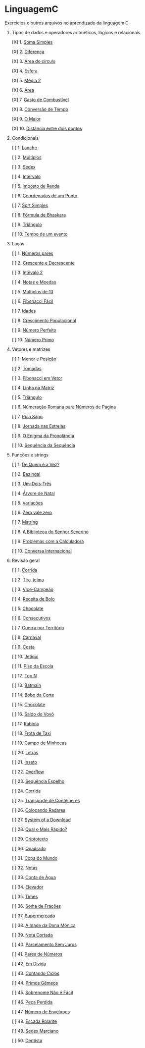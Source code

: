 # LinguagemC
Exercicios e outros arquivos no aprendizado da linguagem C

1. Tipos de dados e operadores aritméticos, lógicos e relacionais
   
    [X] 1. [Soma Simples](https://www.beecrowd.com.br/judge/pt/problems/view/1003)
   
    [X] 2. [Diferença](https://www.beecrowd.com.br/judge/pt/problems/view/1007)
   
    [X] 3. [Área do círculo](https://www.beecrowd.com.br/judge/pt/problems/view/1002)
   
    [X] 4. [Esfera](https://www.beecrowd.com.br/judge/pt/problems/view/1011)
    
    [X] 5. [Média 2](https://www.beecrowd.com.br/judge/pt/problems/view/1006)
   
    [X] 6. [Área](https://www.beecrowd.com.br/judge/pt/problems/view/1012)
   
    [X] 7. [Gasto de Combustível](https://www.beecrowd.com.br/judge/pt/problems/view/1017)
   
    [X] 8. [Conversão de Tempo](https://www.beecrowd.com.br/judge/pt/problems/view/1019)
   
    [X] 9. [O Maior](https://www.beecrowd.com.br/judge/pt/problems/view/1013)
   
    [X] 10. [Distância entre dois pontos](https://www.beecrowd.com.br/judge/pt/problems/view/1015)
   

3. Condicionais
   
    [ ] 1. [Lanche](https://www.beecrowd.com.br/judge/pt/problems/view/1038)
   
    [ ] 2. [Múltiplos](https://www.beecrowd.com.br/judge/pt/problems/view/1044)
   
    [ ] 3. [Sedex](https://www.beecrowd.com.br/judge/pt/problems/view/2375)
   
    [ ] 4. [Intervalo](https://www.beecrowd.com.br/judge/pt/problems/view/1037)
   
    [ ] 5. [Imposto de Renda](https://www.beecrowd.com.br/judge/pt/problems/view/1051)
   
    [ ] 6. [Coordenadas de um Ponto](https://www.beecrowd.com.br/judge/pt/problems/view/1041)
   
    [ ] 7. [Sort Simples](https://www.beecrowd.com.br/judge/pt/problems/view/1042)
   
    [ ] 8. [Fórmula de Bhaskara](https://www.beecrowd.com.br/judge/pt/problems/view/1036)
   
    [ ] 9. [Triângulo](https://www.beecrowd.com.br/judge/pt/problems/view/1043)
   
    [ ] 10. [Tempo de um evento](https://www.beecrowd.com.br/judge/pt/problems/view/1061)
   

5. Laços
   
    [ ] 1. [Números pares](https://www.beecrowd.com.br/judge/pt/problems/view/1059)
   
    [ ] 2. [Crescente e Decrescente](https://www.beecrowd.com.br/judge/pt/problems/view/1113)
   
    [ ] 3. [Intevalo 2](https://www.beecrowd.com.br/judge/pt/problems/view/1072)
   
    [ ] 4. [Notas e Moedas](https://www.beecrowd.com.br/judge/pt/problems/view/1021)
   
    [ ] 5. [Múltiplos de 13](https://www.beecrowd.com.br/judge/pt/problems/view/1132)
   
    [ ] 6. [Fibonacci Fácil](https://www.beecrowd.com.br/judge/pt/problems/view/1151)
   
    [ ] 7. [Idades](https://www.beecrowd.com.br/judge/pt/problems/view/1154)
   
    [ ] 8. [Crescimento Populacional](https://www.beecrowd.com.br/judge/pt/problems/view/1160)
   
    [ ] 9. [Número Perfeito](https://www.beecrowd.com.br/judge/pt/problems/view/1164)
   
    [ ] 10. [Número Primo](https://www.beecrowd.com.br/judge/pt/problems/view/1165)
   

7. Vetores e matrizes

    [ ] 1. [Menor e Posição](https://www.beecrowd.com.br/judge/pt/problems/view/1180)
   
    [ ] 2. [Tomadas](https://www.beecrowd.com.br/judge/pt/problems/view/1930)
   
    [ ] 3. [Fibonacci em Vetor](https://www.beecrowd.com.br/judge/pt/problems/view/1176)
   
    [ ] 4. [Linha na Matriz](https://www.beecrowd.com.br/judge/pt/problems/view/1181)
   
    [ ] 5. [Triângulo](https://www.beecrowd.com.br/judge/pt/problems/view/1929)
   
    [ ] 6. [Númeração Romana para Números de Página](https://www.beecrowd.com.br/judge/pt/problems/view/1960)
   
    [ ] 7. [Pula Sapo](https://www.beecrowd.com.br/judge/pt/problems/view/1961)
   
    [ ] 8. [Jornada nas Estrelas](https://www.beecrowd.com.br/judge/pt/problems/view/1973)
   
    [ ] 9. [O Enigma da Pronolândia](https://www.beecrowd.com.br/judge/pt/problems/view/1984)
   
    [ ] 10. [Sequência da Sequência](https://www.beecrowd.com.br/judge/pt/problems/view/2028)

9. Funções e strings
    
    [ ] 1. [De Quem é a Vez?](https://www.beecrowd.com.br/judge/pt/problems/view/1914)
   
    [ ] 2. [Bazinga!](https://www.beecrowd.com.br/judge/pt/problems/view/1828)
   
    [ ] 3. [Um-Dois-Três](https://www.beecrowd.com.br/judge/pt/problems/view/1332)
   
    [ ] 4. [Árvore de Natal](https://www.beecrowd.com.br/judge/pt/problems/view/1768)
   
    [ ] 5. [Variações](https://www.beecrowd.com.br/judge/pt/problems/view/1632)
   
    [ ] 6. [Zero vale zero](https://www.beecrowd.com.br/judge/pt/problems/view/1871)
   
    [ ] 7. [Matring](https://www.beecrowd.com.br/judge/pt/problems/view/1803)
   
    [ ] 8. [A Biblioteca do Senhor Severino](https://www.beecrowd.com.br/judge/pt/problems/view/2137)
   
    [ ] 9. [Problemas com a Calculadora](https://www.beecrowd.com.br/judge/pt/problems/view/2694)
   
    [ ] 10. [Conversa Internacional](https://www.beecrowd.com.br/judge/pt/problems/view/1581)

11. Revisão geral
    
    [ ] 1. [Corrida](https://www.beecrowd.com.br/judge/pt/problems/view/2416)
    
    [ ] 2. [Tira-teima](https://www.beecrowd.com.br/judge/pt/problems/view/2424)
    
    [ ] 3. [Vice-Campeão](https://www.beecrowd.com.br/judge/pt/problems/view/2408)
    
    [ ] 4. [Receita de Bolo](https://www.beecrowd.com.br/judge/pt/problems/view/2423)
    
    [ ] 5. [Chocolate](https://www.beecrowd.com.br/judge/pt/problems/view/2427)
    
    [ ] 6. [Consecutivos](https://www.beecrowd.com.br/judge/pt/problems/view/2415)
    
    [ ] 7. [Guerra por Território](https://www.beecrowd.com.br/judge/pt/problems/view/2420)
    
    [ ] 8. [Carnaval](https://www.beecrowd.com.br/judge/pt/problems/view/2418)
    
    [ ] 9. [Costa](https://www.beecrowd.com.br/judge/pt/problems/view/2419)
    
    [ ] 10. [Jetiqui](https://www.beecrowd.com.br/judge/pt/problems/view/2587)
    
    [ ] 11. [Piso da Escola](https://www.beecrowd.com.br/judge/pt/problems/view/2786)
    
    [ ] 12. [Top N](https://www.beecrowd.com.br/judge/pt/problems/view/1943)
    
    [ ] 13. [Batmain](https://www.beecrowd.com.br/judge/pt/problems/view/2510)
    
    [ ] 14. [Bobo da Corte](https://www.beecrowd.com.br/judge/pt/problems/view/2963)
    
    [ ] 15. [Chocolate](https://www.beecrowd.com.br/judge/pt/problems/view/2328)
    
    [ ] 16. [Saldo do Vovô](https://www.beecrowd.com.br/judge/pt/problems/view/2434)
    
    [ ] 17. [Rabiola](https://www.beecrowd.com.br/judge/pt/problems/view/1876)
    
    [ ] 18. [Frota de Taxi](https://www.beecrowd.com.br/judge/pt/problems/view/2295)
    
    [ ] 19. [Campo de Minhocas](https://www.beecrowd.com.br/judge/pt/problems/view/2293)
    
    [ ] 20. [Letras](https://www.beecrowd.com.br/judge/pt/problems/view/2457)
    
    [ ] 21. [Inseto](https://www.beecrowd.com.br/judge/pt/problems/view/2862)
    
    [ ] 22. [Overflow](https://www.beecrowd.com.br/judge/pt/problems/view/2342)
    
    [ ] 23. [Sequência Espelho](https://www.beecrowd.com.br/judge/pt/problems/view/2157)
    
    [ ] 24. [Corrida](https://www.beecrowd.com.br/judge/pt/problems/view/2396)
    
    [ ] 25. [Transporte de Contêineres](https://www.beecrowd.com.br/judge/pt/problems/view/2395)
    
    [ ] 26. [Colocando Radares](https://www.beecrowd.com.br/judge/pt/problems/view/2598)
    
    [ ] 27. [System of a Download](https://www.beecrowd.com.br/judge/pt/problems/view/2582)
    
    [ ] 28. [Qual o Mais Rápido?](https://www.beecrowd.com.br/judge/pt/problems/view/2175)
    
    [ ] 29. [Criptotexto](https://www.beecrowd.com.br/judge/pt/problems/view/2866)
    
    [ ] 30. [Quadrado](https://www.beecrowd.com.br/judge/pt/problems/view/2471)
    
    [ ] 31. [Copa do Mundo](https://www.beecrowd.com.br/judge/pt/problems/view/2376)
    
    [ ] 32. [Notas](https://www.beecrowd.com.br/judge/pt/problems/view/2469)
    
    [ ] 33. [Conta de Água](https://www.beecrowd.com.br/judge/pt/problems/view/2369)

    [ ] 34. [Elevador](https://www.beecrowd.com.br/judge/pt/problems/view/2378)
    
    [ ] 35. [Times](https://www.beecrowd.com.br/judge/pt/problems/view/2370)
    
    [ ] 36. [Soma de Frações](https://www.beecrowd.com.br/judge/pt/problems/view/2443)
    
    [ ] 37. [Supermercado](https://www.beecrowd.com.br/judge/pt/problems/view/3058)
    
    [ ] 38. [A Idade da Dona Mônica](https://www.beecrowd.com.br/judge/pt/problems/view/3047)
    
    [ ] 39. [Nota Cortada](https://www.beecrowd.com.br/judge/pt/problems/view/3049)
    
    [ ] 40. [Parcelamento Sem Juros](https://www.beecrowd.com.br/judge/pt/problems/view/3060)
    
    [ ] 41. [Pares de Números](https://www.beecrowd.com.br/judge/pt/problems/view/3059)
    
    [ ] 42. [Em Dívida](https://www.beecrowd.com.br/judge/pt/problems/view/2044)
    
    [ ] 43. [Contando Ciclos](https://www.beecrowd.com.br/judge/pt/problems/view/2497)
    
    [ ] 44. [Primos Gêmeos](https://www.beecrowd.com.br/judge/pt/problems/view/3165)
    
    [ ] 45. [Sobrenome Não é Fácil](https://www.beecrowd.com.br/judge/pt/problems/view/3358)
    
    [ ] 46. [Peça Perdida](https://www.beecrowd.com.br/judge/pt/problems/view/2322)
    
    [ ] 47. [Número de Envelopes](https://www.beecrowd.com.br/judge/pt/problems/view/2341)
    
    [ ] 48. [Escada Rolante](https://www.beecrowd.com.br/judge/pt/problems/view/2390)
    
    [ ] 49. [Sedex Marciano](https://www.beecrowd.com.br/judge/pt/problems/view/2382)
    
    [ ] 50. [Dentista](https://www.beecrowd.com.br/judge/pt/problems/view/2387)
